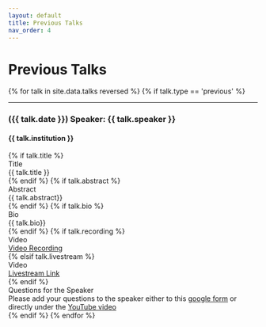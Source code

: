 ```yaml
---
layout: default
title: Previous Talks
nav_order: 4
---
```


# Previous Talks

<div class="talks-list">
  {% for talk in site.data.talks reversed %}
    {% if talk.type == 'previous' %}
      <!-- <br> -->
      <hr>
      <div class="talk-container">
        <h3 class="talk-presenter">({{ talk.date }}) Speaker: {{ talk.speaker }}</h3>
        <h4>{{ talk.institution }}</h4>
        {% if talk.title %}
          <div class="talk-subtitle">Title</div>
          <div>{{ talk.title }}</div>
        {% endif %}
          {% if talk.abstract %}
            <div class="talk-subtitle">Abstract</div>
            <div> {{ talk.abstract}}</div>
          {% endif %}
          {% if talk.bio %}
            <div class="talk-subtitle">Bio</div>
            <div> {{ talk.bio}}</div>
          {% endif %}  
          {% if talk.recording %}
            <div class="talk-subtitle">Video</div>
            <div><a href="{{ talk.recording }}">Video Recording</a></div>
          {% elsif talk.livestream %}
            <div class="talk-subtitle">Video</div>
            <div><a href="{{ talk.livestream }}">Livestream Link</a></div>
          {% endif %}   
          <div class="talk-subtitle">Questions for the Speaker</div>
          <div>Please add your questions to the speaker either to this <a href="https://forms.gle/229GT2yi35NHqHje8" target="_blank">google form</a> or directly under the <a href="https://www.youtube.com/channel/UCOkkljs06NPPkjNysCdQV4w" target="_blank">YouTube video</a></div>
      </div>
    {% endif %}
  {% endfor %}
</div>
